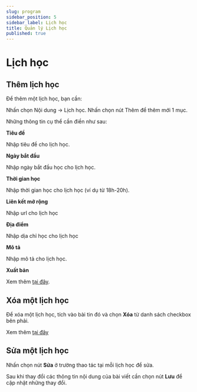 ```yaml
---
slug: program
sidebar_position: 5
sidebar_label: Lịch học
title: Quản lý Lịch học
published: true
---
```

# Lịch học

## Thêm lịch học

Để thêm một lịch học, bạn cần:

Nhấn chọn Nội dung -> Lịch học. Nhấn chọn nút Thêm để thêm mới 1 mục.

Những thông tin cụ thể cần điền như sau:

**Tiêu đề**

Nhập tiêu đề cho lịch học.

**Ngày bắt đầu**

Nhập ngày bắt đầu học cho lịch học.

**Thời gian học**

Nhập thời gian học cho lịch học (ví dụ từ 18h-20h).

**Liên kết mở rộng**

Nhập url cho lịch học

**Địa điểm**

Nhập dịa chỉ học cho lịch học

**Mô tả**

Nhập mô tả cho lịch học.

**Xuất bản**

Xem thêm [tại đây](https://mkmate.osd.vn/docs/common/logic#tr%E1%BA%A1ng-th%C3%A1i-v%C3%A0-xu%E1%BA%A5t-b%E1%BA%A3n). 

## Xóa một lịch học

Để xóa một lịch học, tích vào bài tin đó và chọn **Xóa** từ danh sách checkbox bên phải.

Xem thêm [tại đây](https://mkmate.osd.vn/docs/common/logic#x%C3%B3a-c%C3%A1c-m%E1%BB%A5c-c%C3%A1c-th%C3%A0nh-ph%E1%BA%A7n-th%C3%B4ng-tin)

## Sửa một lịch học

Nhấn chọn nút **Sửa** ở trường thao tác tại mỗi lịch học để sửa.

Sau khi thay đổi các thông tin nội dung của bài viết cần chọn nút **Lưu** để cập nhật những thay đổi.
